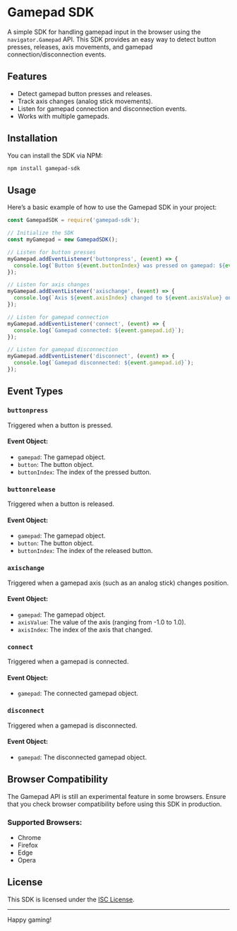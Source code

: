 
# Gamepad SDK

A simple SDK for handling gamepad input in the browser using the `navigator.Gamepad` API. This SDK provides an easy way to detect button presses, releases, axis movements, and gamepad connection/disconnection events.

## Features

- Detect gamepad button presses and releases.
- Track axis changes (analog stick movements).
- Listen for gamepad connection and disconnection events.
- Works with multiple gamepads.

## Installation

You can install the SDK via NPM:

```bash
npm install gamepad-sdk
```

## Usage

Here’s a basic example of how to use the Gamepad SDK in your project:

```javascript
const GamepadSDK = require('gamepad-sdk');

// Initialize the SDK
const myGamepad = new GamepadSDK();

// Listen for button presses
myGamepad.addEventListener('buttonpress', (event) => {
  console.log(`Button ${event.buttonIndex} was pressed on gamepad: ${event.gamepad.id}`);
});

// Listen for axis changes
myGamepad.addEventListener('axischange', (event) => {
  console.log(`Axis ${event.axisIndex} changed to ${event.axisValue} on gamepad: ${event.gamepad.id}`);
});

// Listen for gamepad connection
myGamepad.addEventListener('connect', (event) => {
  console.log(`Gamepad connected: ${event.gamepad.id}`);
});

// Listen for gamepad disconnection
myGamepad.addEventListener('disconnect', (event) => {
  console.log(`Gamepad disconnected: ${event.gamepad.id}`);
});
```

## Event Types

### `buttonpress`
Triggered when a button is pressed.

#### Event Object:
- `gamepad`: The gamepad object.
- `button`: The button object.
- `buttonIndex`: The index of the pressed button.

### `buttonrelease`
Triggered when a button is released.

#### Event Object:
- `gamepad`: The gamepad object.
- `button`: The button object.
- `buttonIndex`: The index of the released button.

### `axischange`
Triggered when a gamepad axis (such as an analog stick) changes position.

#### Event Object:
- `gamepad`: The gamepad object.
- `axisValue`: The value of the axis (ranging from -1.0 to 1.0).
- `axisIndex`: The index of the axis that changed.

### `connect`
Triggered when a gamepad is connected.

#### Event Object:
- `gamepad`: The connected gamepad object.

### `disconnect`
Triggered when a gamepad is disconnected.

#### Event Object:
- `gamepad`: The disconnected gamepad object.

## Browser Compatibility

The Gamepad API is still an experimental feature in some browsers. Ensure that you check browser compatibility before using this SDK in production.

### Supported Browsers:
- Chrome
- Firefox
- Edge
- Opera

## License

This SDK is licensed under the [ISC License](./LICENSE).

---

Happy gaming!
